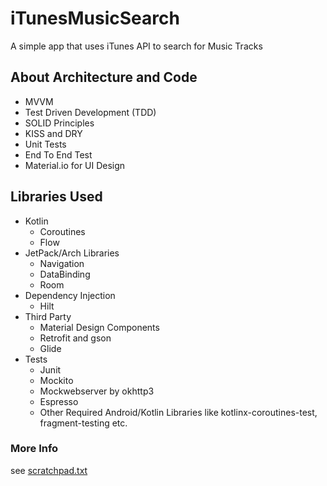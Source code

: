 # iTunesMusicSearch
A simple app that uses iTunes API to search for Music Tracks

## About Architecture and Code
- MVVM
- Test Driven Development (TDD)
- SOLID Principles
- KISS and DRY
- Unit Tests
- End To End Test
- Material.io for UI Design

## Libraries Used
* Kotlin
  - Coroutines
  - Flow
* JetPack/Arch Libraries
  - Navigation
  - DataBinding
  - Room
* Dependency Injection
  - Hilt
* Third Party
  - Material Design Components
  - Retrofit and gson
  - Glide
* Tests
  - Junit
  - Mockito
  - Mockwebserver by okhttp3
  - Espresso
  - Other Required Android/Kotlin Libraries like kotlinx-coroutines-test, fragment-testing etc.

### More Info
see [scratchpad.txt](scratchpad.txt)